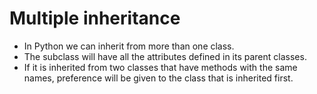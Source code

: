 # Multiple inheritance

- In Python we can inherit from more than one class.
- The subclass will have all the attributes defined in its parent classes.
- If it is inherited from two classes that have methods with the same names, preference will be given to the class that is inherited first.




 
